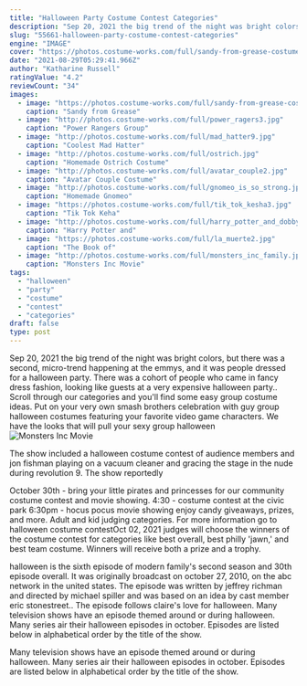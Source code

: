 ```yaml
---
title: "Halloween Party Costume Contest Categories"
description: "Sep 20, 2021 the big trend of the night was bright colors, but there was a second, micro-trend happening at the emmys, and it was people dressed for a halloween party. There was a cohort of people who came in fancy dress fashion, looking like guests at a very expensive halloween party."
slug: "55661-halloween-party-costume-contest-categories"
engine: "IMAGE"
cover: "https://photos.costume-works.com/full/sandy-from-grease-costume.jpg"
date: "2021-08-29T05:29:41.966Z"
author: "Katharine Russell"
ratingValue: "4.2"
reviewCount: "34"
images:
  - image: "https://photos.costume-works.com/full/sandy-from-grease-costume.jpg"
    caption: "Sandy from Grease"
  - image: "http://photos.costume-works.com/full/power_ragers3.jpg"
    caption: "Power Rangers Group"
  - image: "http://photos.costume-works.com/full/mad_hatter9.jpg"
    caption: "Coolest Mad Hatter"
  - image: "http://photos.costume-works.com/full/ostrich.jpg"
    caption: "Homemade Ostrich Costume"
  - image: "http://photos.costume-works.com/full/avatar_couple2.jpg"
    caption: "Avatar Couple Costume"
  - image: "http://photos.costume-works.com/full/gnomeo_is_so_strong.jpg"
    caption: "Homemade Gnomeo"
  - image: "https://photos.costume-works.com/full/tik_tok_kesha3.jpg"
    caption: "Tik Tok Keha"
  - image: "http://photos.costume-works.com/full/harry_potter_and_dobby3.jpg"
    caption: "Harry Potter and"
  - image: "https://photos.costume-works.com/full/la_muerte2.jpg"
    caption: "The Book of"
  - image: "http://photos.costume-works.com/full/monsters_inc_family.jpg"
    caption: "Monsters Inc Movie"
tags:
  - "halloween"
  - "party"
  - "costume"
  - "contest"
  - "categories"
draft: false
type: post
---
```


Sep 20, 2021 the big trend of the night was bright colors, but there was a second, micro-trend happening at the emmys, and it was people dressed for a halloween party. There was a cohort of people who came in fancy dress fashion, looking like guests at a very expensive halloween party.. Scroll through our categories and you'll find some easy group costume ideas. Put on your very own smash brothers celebration with guy group halloween costumes featuring your favorite video game characters. We have the looks that will pull your sexy group halloween
![Monsters Inc Movie](http://photos.costume-works.com/full/monsters_inc_family.jpg "Monsters Inc Movie")

The show included a halloween costume contest of audience members and jon fishman playing on a vacuum cleaner and gracing the stage in the nude during revolution 9. The show reportedly
<!--inArticleAds-->

<!--galleryOne-->

October 30th - bring your little pirates and princesses for our community costume contest and movie showing. 4:30 - costume contest at the civic park 6:30pm - hocus pocus movie showing enjoy candy giveaways, prizes, and more. Adult and kid judging categories. For more information go to halloween costume contestOct 02, 2021 judges will choose the winners of the costume contest for categories like best overall, best philly 'jawn,' and best team costume. Winners will receive both a prize and a trophy.
<!--inArticleAds-->

<!--galleryTwo-->

halloween is the sixth episode of modern family's second season and 30th episode overall. It was originally broadcast on october 27, 2010, on the abc network in the united states. The episode was written by jeffrey richman and directed by michael spiller and was based on an idea by cast member eric stonestreet.. The episode follows claire's love for halloween. Many television shows have an episode themed around or during halloween. Many series air their halloween episodes in october. Episodes are listed below in alphabetical order by the title of the show.
<!--galleryThree-->

Many television shows have an episode themed around or during halloween. Many series air their halloween episodes in october. Episodes are listed below in alphabetical order by the title of the show.